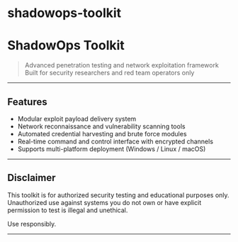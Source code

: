 # shadowops-toolkit
# ShadowOps Toolkit

> Advanced penetration testing and network exploitation framework  
> Built for security researchers and red team operators only

---

## Features

- Modular exploit payload delivery system  
- Network reconnaissance and vulnerability scanning tools  
- Automated credential harvesting and brute force modules  
- Real-time command and control interface with encrypted channels  
- Supports multi-platform deployment (Windows / Linux / macOS)  

---

## Disclaimer

This toolkit is for authorized security testing and educational purposes only.  
Unauthorized use against systems you do not own or have explicit permission to test is illegal and unethical.  

Use responsibly.

---

